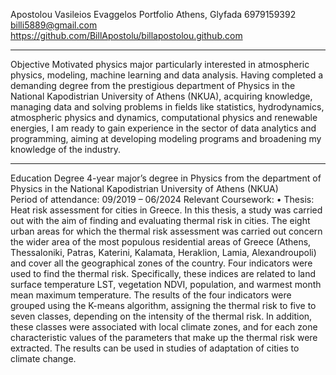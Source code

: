 Apostolou Vasileios Evaggelos 
Portfolio
Athens, Glyfada
6979159392
billi5889@gmail.com
https://github.com/BillApostolu/billapostolou.github.com
________________________________________
Objective
Motivated physics major particularly interested in atmospheric physics, modeling,  machine learning and data analysis. Having completed a demanding degree from the prestigious department of Physics in the National Kapodistrian University of Athens (NKUA), acquiring knowledge, managing data and solving problems in fields like statistics, hydrodynamics, atmospheric physics and dynamics, computational physics and renewable energies, I am ready to gain experience in the sector of data analytics and programming, aiming at developing modeling programs and broadening my knowledge of the industry.
________________________________________
Education
Degree
4-year major’s degree in Physics from the department of Physics in the National Kapodistrian University of Athens (NKUA)  
Period of attendance: 09/2019 – 06/2024
Relevant Coursework:
•	Thesis: Heat risk assessment for cities in Greece.
In this thesis, a study was carried out with the aim of finding and evaluating thermal risk in cities. The eight urban areas for which the thermal risk assessment was carried out concern the wider area of the most populous residential areas of Greece (Athens, Thessaloniki, Patras, Katerini, Kalamata, Heraklion, Lamia, Alexandroupoli) and cover all the geographical zones of the country. Four indicators were used to find the thermal risk. Specifically, these indices are related to land surface temperature LST, vegetation NDVI, population, and warmest month mean maximum temperature. The results of the four indicators were grouped using the K-means algorithm, assigning the thermal risk to five to seven classes, depending on the intensity of the thermal risk. In addition, these classes were associated with local climate zones, and for each zone characteristic values of the parameters that make up the thermal risk were extracted. The results can be used in studies of adaptation of cities to climate change.

